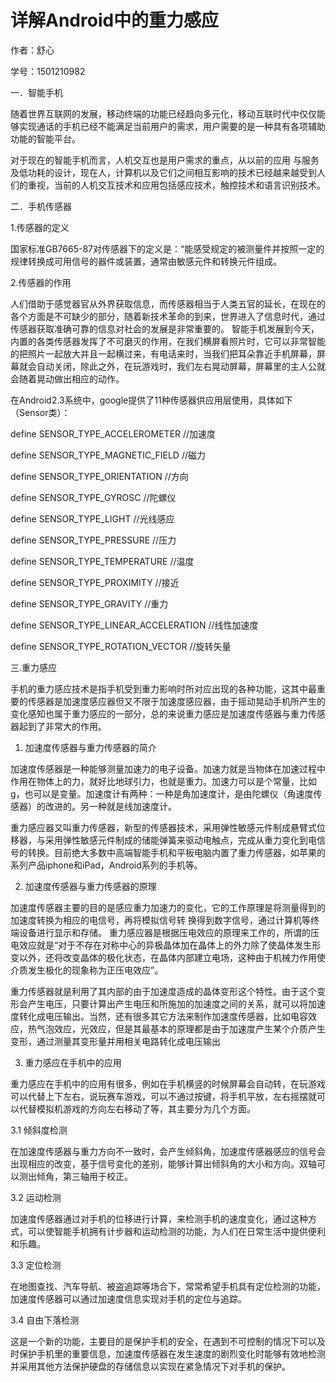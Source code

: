 # 详解Android中的重力感应

作者：舒心

学号：1501210982

一．智能手机
	
  随着世界互联网的发展，移动终端的功能已经趋向多元化，移动互联时代中仅仅能够实现通话的手机已经不能满足当前用户的需求，用户需要的是一种具有各项辅助功能的智能平台。
  
  对于现在的智能手机而言，人机交互也是用户需求的重点，从以前的应用
  与服务及低功耗的设计，现在人，计算机以及它们之间相互影响的技术已经越来越受到人们的重视，当前的人机交互技术和应用包括感应技术，触控技术和语言识别技术。

二．手机传感器

1.传感器的定义

国家标准GB7665-87对传感器下的定义是：“能感受规定的被测量件并按照一定的规律转换成可用信号的器件或装置，通常由敏感元件和转换元件组成。

2.传感器的作用

人们借助于感觉器官从外界获取信息，而传感器相当于人类五官的延长，在现在的各个方面是不可缺少的部分，随着新技术革命的到来，世界进入了信息时代，通过传感器获取准确可靠的信息对社会的发展是非常重要的。
智能手机发展到今天，内置的各类传感器发挥了不可磨灭的作用，在我们横屏看照片时，它可以非常智能的把照片一起放大并且一起横过来，有电话来时，当我们把耳朵靠近手机屏幕，屏幕就会自动关闭，除此之外，在玩游戏时，我们左右晃动屏幕，屏幕里的主人公就会随着晃动做出相应的动作。

在Android2.3系统中，google提供了11种传感器供应用层使用，具体如下（Sensor类）：

define SENSOR_TYPE_ACCELEROMETER                    //加速度

define SENSOR_TYPE_MAGNETIC_FIELD                   //磁力

define SENSOR_TYPE_ORIENTATION                      //方向

define SENSOR_TYPE_GYROSC                           //陀螺仪

define SENSOR_TYPE_LIGHT                            //光线感应

define SENSOR_TYPE_PRESSURE                         //压力

define SENSOR_TYPE_TEMPERATURE                      //温度

define SENSOR_TYPE_PROXIMITY                        //接近

define SENSOR_TYPE_GRAVITY                          //重力

define SENSOR_TYPE_LINEAR_ACCELERATION              //线性加速度

define SENSOR_TYPE_ROTATION_VECTOR                  //旋转矢量

三.重力感应
	
手机的重力感应技术是指手机受到重力影响时所对应出现的各种功能，这其中最重要的传感器是加速度感应器但又不限于加速度感应器，由于摇动晃动手机所产生的变化感知也属于重力感应的一部分，总的来说重力感应是加速度传感器与重力传感器起到了非常大的作用。

1.	加速度传感器与重力传感器的简介

加速度传感器是一种能够测量加速力的电子设备。加速力就是当物体在加速过程中作用在物体上的力，就好比地球引力，也就是重力。加速力可以是个常量，比如g，也可以是变量。加速度计有两种：一种是角加速度计，是由陀螺仪（角速度传感器）的改进的。另一种就是线加速度计。

重力感应器又叫重力传感器，新型的传感器技术，采用弹性敏感元件制成悬臂式位移器，与采用弹性敏感元件制成的储能弹簧来驱动电触点，完成从重力变化到电信号的转换。目前绝大多数中高端智能手机和平板电脑内置了重力传感器，如苹果的系列产品iphone和iPad，Android系列的手机等。

2.	加速度传感器与重力传感器的原理

加速度传感器主要的目的是感应重力加速力的变化，它的工作原理是将测量得到的加速度转换为相应的电信号，再将模拟信号转
换得到数字信号，通过计算机等终端设备进行显示和存储。
重力感应器是根据压电效应的原理来工作的，所谓的压电效应就是“对于不存在对称中心的异极晶体加在晶体上的外力除了使晶体发生形变以外，还将改变晶体的极化状态，在晶体内部建立电场，这种由于机械力作用使介质发生极化的现象称为正压电效应”。

重力传感器就是利用了其内部的由于加速度造成的晶体变形这个特性。由于这个变形会产生电压，只要计算出产生电压和所施加的加速度之间的关系，就可以将加速度转化成电压输出。当然，还有很多其它方法来制作加速度传感器，比如电容效应，热气泡效应，光效应，但是其最基本的原理都是由于加速度产生某个介质产生变形，通过测量其变形量并用相关电路转化成电压输出

3.	重力感应在手机中的应用

重力感应在手机中的应用有很多，例如在手机横竖的时候屏幕会自动转，在玩游戏可以代替上下左右，说玩赛车游戏，可以不通过按键，将手机平放，左右摇摆就可以代替模拟机游戏的方向左右移动了等，其主要分为几个方面。

3.1	倾斜度检测

在加速度传感器与重力方向不一致时，会产生倾斜角，加速度传感器感应的信号会出现相应的改变，基于信号变化的差别，能够计算出倾斜角的大小和方向。双轴可以测出倾角，第三轴用于校正。

3.2	运动检测

加速度传感器通过对手机的位移进行计算，来检测手机的速度变化，通过这种方式，可以使智能手机拥有计步器和运动检测的功能，为人们在日常生活中提供便利和乐趣。

3.3	定位检测

在地图查找、汽车导航、被盗追踪等场合下，常常希望手机具有定位检测的功能，加速度传感器可以通过加速度信息实现对手机的定位与追踪。

3.4	自由下落检测

这是一个新的功能，主要目的是保护手机的安全，在遇到不可控制的情况下可以及时保护手机里的重要信息，加速度传感器在发生速度的剧烈变化时能够有效地检测并采用其他方法保护硬盘的存储信息以实现在紧急情况下对手机的保护。
